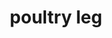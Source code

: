 ---
layout: smileys&emotion
title: poultry leg
emoji: poultry_leg
permalink: 🍗.html
image: assets/img/3moji/poultry_leg.png
---